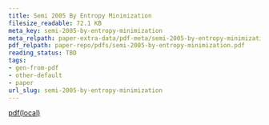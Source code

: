 ```yaml
---
title: Semi 2005 By Entropy Minimization
filesize_readable: 72.1 KB
meta_key: semi-2005-by-entropy-minimization
meta_relpath: paper-extra-data/pdf-meta/semi-2005-by-entropy-minimization.yaml
pdf_relpath: paper-repo/pdfs/semi-2005-by-entropy-minimization.pdf
reading_status: TBD
tags:
- gen-from-pdf
- other-default
- paper
url_slug: semi-2005-by-entropy-minimization
---
```


[pdf(local)](../../paper-repo/pdfs/semi-2005-by-entropy-minimization.pdf)
